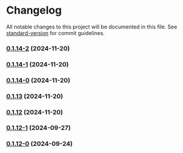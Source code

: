 # Changelog

All notable changes to this project will be documented in this file. See [standard-version](https://github.com/conventional-changelog/standard-version) for commit guidelines.

### [0.1.14-2](https://github.com/joabssilveira/fwork-react-mui-theme-mode-provider/compare/v0.1.14-1...v0.1.14-2) (2024-11-20)

### [0.1.14-1](https://github.com/joabssilveira/fwork-react-mui-theme-mode-provider/compare/v0.1.14-0...v0.1.14-1) (2024-11-20)

### [0.1.14-0](https://github.com/joabssilveira/fwork-react-mui-theme-mode-provider/compare/v0.1.13...v0.1.14-0) (2024-11-20)

### [0.1.13](https://github.com/joabssilveira/fwork-react-mui-theme-mode-provider/compare/v0.1.12...v0.1.13) (2024-11-20)

### [0.1.12](https://github.com/joabssilveira/fwork-react-mui-theme-mode-provider/compare/v0.1.12-1...v0.1.12) (2024-11-20)

### [0.1.12-1](https://github.com/joabssilveira/fwork-react-mui-theme-mode-provider/compare/v0.1.12-0...v0.1.12-1) (2024-09-27)

### [0.1.12-0](https://github.com/joabssilveira/fwork-react-mui-theme-mode-provider/compare/v0.1.11...v0.1.12-0) (2024-09-24)